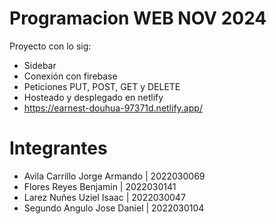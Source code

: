 # Programacion WEB NOV 2024
Proyecto con lo sig:
- Sidebar
- Conexión con firebase
- Peticiones PUT, POST, GET y DELETE
- Hosteado y desplegado en netlify
- https://earnest-douhua-97371d.netlify.app/

# Integrantes
- Avila Carrillo Jorge Armando | 2022030069
- Flores Reyes Benjamin | 2022030141
- Larez Nuñes Uziel Isaac | 2022030047
- Segundo Angulo Jose Daniel | 2022030104
